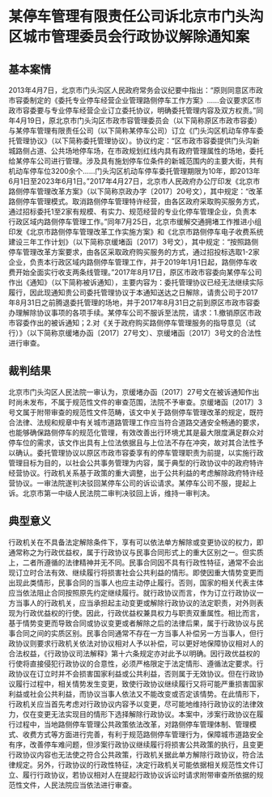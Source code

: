 # 某停车管理有限责任公司诉北京市门头沟区城市管理委员会行政协议解除通知案
<!-- INFO END -->

## 基本案情

2013年4月7日，北京市门头沟区人民政府常务会议纪要中指出：“原则同意区市政市容委制定的《委托专业停车经营企业管理路侧停车工作方案》……会议要求区市政市容委要与专业停车经营企业订立委托协议，明确委托管理内容及双方权责。”同年4月19日，原北京市门头沟区市政市容管理委员会（以下简称原区市政市容委）与某停车管理有限责任公司（以下简称某停车公司）订立《门头沟区机动车停车委托管理协议》（以下简称委托管理协议）。协议约定：“区市政市容委提供门头沟新城路侧占道、公共场地停车场，在市政规划红线内具有政府管理属性的场地，委托给某停车公司进行管理。涉及具有施划停车位条件的新城范围内的主要大街，共有机动车停车位3200余个……门头沟区机动车停车委托管理期限为10年，即2013年6月1日至2023年6月1日。”2017年4月27日，北京市人民政府办公厅印发《北京市路侧停车管理改革方案》（以下简称京政办字〔2017〕20号文），其中规定：“改革路侧停车管理模式。取消路侧停车管理特许经营，由各区政府采取购买服务方式，通过招标委托1至2家有规模、有实力、规范经营的专业化停车管理企业，负责本行政区域内路侧停车管理工作。”同年7月25日，北京市缓解交通拥堵工作推进小组印发《北京市路侧停车管理改革工作实施方案》和《北京市路侧停车电子收费系统建设三年工作计划》（以下简称京缓堵函〔2017〕3号文），其中规定：“按照路侧停车管理改革方案要求，由各区采取政府购买服务的方式，通过招投标选取1-2家企业，负责本行政区域内路侧停车管理工作，并于2019年1月1日起，路侧停车收费开始全面实行收支两条线管理。”2017年8月17日，原区市政市容委向某停车公司作出《通知》（以下简称被诉通知），主要内容为：委托管理协议已经无法继续实际履行，因此现通知贵公司委托管理协议于本通知送达之日解除，请贵公司于2017年8月31日之前腾退委托管理的场地，并于2017年8月31日之前到原区市政市容委办理解除协议事项的各项手续。某停车公司不服诉至法院，请求：1.撤销原区市政市容委作出的被诉通知；2.对《关于政府购买路侧停车管理服务的指导意见（试行）》（以下简称京缓堵办函〔2017〕27号文）、京缓堵函〔2017〕3号文的合法性进行审查。

## 裁判结果

北京市门头沟区人民法院一审认为，京缓堵办函〔2017〕27号文在被诉通知作出时尚未发布，不属于规范性文件的审查范围，法院不予审查。京缓堵函〔2017〕3号文属于附带审查的规范性文件范畴，该文中关于路侧停车管理改革的规定，既符合法律、法规和规章中有关城市道路管理工作应当符合道路交通安全畅通的要求，也能够确保路侧停车的规范化管理，有效改善出行环境尤其是最大限度满足群众对停车位的需求，该文作出具有上位法依据且与上位法不存在冲突，故对其合法性予以确认。委托管理协议以原区市政市容委享有的停车管理职责为前提，以实施行政管理目标为目的，以社会公共事务管理为内容，属于典型的行政协议中的政府特许经营协议。行政机关系基于政策的重大调整，出于公共利益的考虑解除政府特许经营协议。一审法院遂判决驳回某停车公司的诉讼请求。某停车公司不服，提起上诉。北京市第一中级人民法院二审判决驳回上诉，维持一审判决。

## 典型意义

行政机关在不具备法定解除条件下，享有可以依法单方解除或变更协议的权力，即通常称之为行政优益权，属于行政协议与民事合同形式上的重大区别之一。但实质上，二者所遵循的法律精神并无不同。民事合同因不具有行政性特征，通常不会出现订立时合法有效、继续履行将损害社会公共利益的情形。即使因重大情势变更而出现此类情形，民事合同的当事人也应主动停止履行。否则，国家的相关代表主体应当依法阻止合同按照原先约定继续履行。就行政协议而言，作为订立行政协议一方当事人的行政机关，应当承担起主动变更或解除行政协议的法定职责，对外则表现为行政优益权的行使。因此，行政优益权兼具权力与职责双重属性。相比而言，基于情势变更而导致合同或协议变更或者解除之后的法律后果，属于行政协议与民事合同之间的实质区别。民事合同通常不存在一方当事人补偿另一方当事人，但行政协议则要求行政机关依法对协议相对人予以补偿，可以更好地保障协议相对人的合法权益，《行政协议司法解释》第十六条规定亦对此予以明确。因行政优益权的行使将直接侵犯行政协议的合意性，必须严格限定于法定情形、遵循法定要求。行政协议在订立时并不会损害国家利益或公共利益，否则属于无效协议。但在行政协议履行过程中，相关情势发生变更，致使行政协议继续履行又将可能严重损害国家利益或社会公共利益，而协议当事人依法又不能改变或否定该情势。在此情形下，行政机关应当首先考虑对行政协议内容予以变更，尽可能地维持行政协议的法律效力，仅在变更无法实现目的情形下选择解除行政协议。本案中，涉案行政协议在履行过程中，当地路侧停车管理公共政策依法改革，对路侧停车管理体制、管理模式、收费方式等方面进行完善，有利于规范路侧停车管理行为，保障城市道路安全有序，改善停车难问题，但涉案行政协议继续履行将损害公共政策的执行，且变更行政协议内容也无法使之符合公共政策，行政机关据此单方解除行政协议，符合法律规定。另外，行政协议的行政性特征，决定行政机关可能依据相关规范性文件订立、履行行政协议，若协议相对人在提起行政协议诉讼时请求附带审查所依据的规范性文件，人民法院应当依法进行审查。

